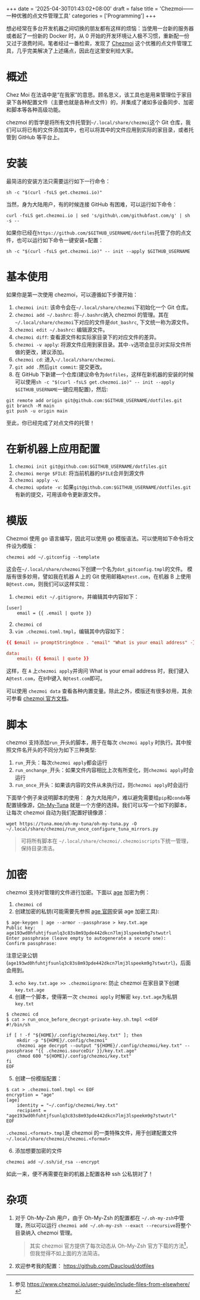 +++
date = '2025-04-30T01:43:02+08:00'
draft = false
title = 'Chezmoi——一种优雅的点文件管理工具'
categories = ['Programming']
+++

想必经常在多台开发机器之间切换的朋友都有这样的烦恼：当使用一台新的服务器或者起了一份新的 Docker 时，从 0 开始的开发环境让人极不习惯，重新配一份又过于浪费时间。笔者经过一番检索，发现了 [Chezmoi](https://www.chezmoi.io/) 这个优雅的点文件管理工具，几乎完美解决了上述痛点，因此在这里安利给大家。

# 概述

Chez Moi 在法语中是“在我家”的意思。顾名思义，该工具也是用来管理位于家目录下各种配置文件（主要也就是各种点文件）的，并集成了诸如多设备同步、加密和脚本等各种高级功能。

chezmoi 的哲学是将所有文件托管到`~/.local/share/chezmoi`这个 Git 仓库，我们可以将已有的文件添加其中，也可以将其中的文件应用到实际的家目录，或者托管到 GitHub 等平台上。

# 安装

最简洁的安装方法只需要运行如下一行命令：

```shell
sh -c "$(curl -fsLS get.chezmoi.io)"
```

当然，身为大陆用户，有的时候连接 GitHub 有困难，可以运行如下命令：

```shell
curl -fsLS get.chezmoi.io | sed 's/github\.com/githubfast.com/g' | sh -s --
```

如果你已经在`https://github.com/$GITHUB_USERNAME/dotfiles`托管了你的点文件，也可以运行如下命令一键安装+配置：

```shell
sh -c "$(curl -fsLS get.chezmoi.io)" -- init --apply $GITHUB_USERNAME
```

# 基本使用

如果你是第一次使用 chezmoi，可以遵循如下步骤开始：

1. `chezmoi init`: 该命令会在`~/.local/share/chezmoi`下初始化一个 Git 仓库。
2. `chezmoi add ~/.bashrc`: 将`~/.bashrc`纳入 chezmoi 的管理。其在`~/.local/share/chezmoi`下对应的文件是`dot_bashrc`, 下文统一称为源文件。
3. `chezmoi edit ~/.bashrc`: 编辑源文件。
4. `chezmoi diff`: 查看源文件和实际家目录下的对应文件的差异。
5. `chezmoi -v apply`: 将源文件应用到家目录。其中`-v`选项会显示对实际文件所做的更改，建议添加。
6. `chezmoi cd`: 进入`~/.local/share/chezmoi`.
7. `git add .`然后`git commit`: 提交更改。
8. 在 GitHub 下新建一个仓库(建议命令为`dotfiles`，这样在新机器的安装的时候可以使用`sh -c "$(curl -fsLS get.chezmoi.io)" -- init --apply $GITHUB_USERNAME`一键应用配置)，然后:

```shell
git remote add origin git@github.com:$GITHUB_USERNAME/dotfiles.git
git branch -M main
git push -u origin main
```

至此，你已经完成了对点文件的托管！

# 在新机器上应用配置

1. `chezmoi init git@github.com:$GITHUB_USERNAME/dotfiles.git`
2. `chezmoi merge $FILE`: 将当前机器的`$FILE`合并到源文件
3. `chezmoi apply -v`.
4. `chezmoi update -v`: 如果`git@github.com:$GITHUB_USERNAME/dotfiles.git`有新的提交，可用该命令更新源文件。

# 模版

Chezmoi 使用 go 语言编写，因此可以使用 go 模版语法。可以使用如下命令将文件设为模版：

```shell
chezmoi add ~/.gitconfig --template
```

这会在`~/.local/share/chezmoi`下创建一个名为`dot_gitconfig.tmpl`的文件。
模版有很多妙用，譬如我在机器 A 上的 Git 使用邮箱`A@test.com`，在机器 B 上使用`B@test.com`，则我们可以这样实现：

1. `chezmoi edit ~/.gitignore`，并编辑其中内容如下：

```shell
[user]
    email = {{ .email | quote }}
```

2. `chezmoi cd`
3. `vim .chezmoi.toml.tmpl`，编辑其中内容如下：

```toml
{{ $email := promptStringOnce . "email" "What is your email address" -}}

data:
    email: {{ $email | quote }}
```

这样，在 `A` 上`chezmoi apply`并询问 What is your email address 时，我们键入 `A@test.com`，在`B`中键入 `B@test.com`即可。

可以使用 `chezmoi data` 查看各种内置变量。除此之外，模版还有很多妙用，其余可参看 [chezmoi 官方文档](除此之外，模版还有很多妙用，)。

# 脚本

chezmoi 支持添加`run_`开头的脚本，用于在每次 `chezmoi apply` 时执行。其中按照文件名开头的不同分为如下三种类型:

1. `run_`开头：每次`chezmoi apply`都会运行
2. `run_onchange_`开头：如果文件内容相比上次有所变化，则`chezmoi apply`时会运行
3. `run_once_`开头：如果该内容的文件从未执行过，则`chezmoi apply`时会运行

下面举个例子来说明脚本的使用：
身为大陆用户，难以避免需要给`pip`和`conda`等配置镜像源，[Oh-My-Tuna](https://tuna.moe/oh-my-tuna/) 就是一个方便的选择。我们可以写一个如下的脚本，让每次 chezmoi 自动为我们配置好镜像源：

```shell
wget https://tuna.moe/oh-my-tuna/oh-my-tuna.py -O ~/.local/share/chezmoi/run_once_configure_tuna_mirrors.py
```

> 可将所有脚本在 `~/.local/share/chezmoi/.chezmoiscripts`下统一管理，保持目录清洁。

# 加密

chezmoi 支持对管理的文件进行加密。下面以 [age](https://github.com/FiloSottile/age) 加密为例：

1. `chezmoi cd`
2. 创建加密的私钥(可能需要先参照 [age 官网](https://github.com/FiloSottile/age)安装 age 加密工具):

```shell
$ age-keygen | age --armor --passphrase > key.txt.age
Public key: age193wd0hfuhtjfsunlq3c83s8m93pde442dkcn7lmj3lspeekm9g7stwutrl
Enter passphrase (leave empty to autogenerate a secure one):
Confirm passphrase:
```

注意记录公钥(`age193wd0hfuhtjfsunlq3c83s8m93pde442dkcn7lmj3lspeekm9g7stwutrl`)，后面会用到。 

3. `echo key.txt.age >> .chezmoiignore`: 防止 chezmoi 在家目录下创建 `key.txt.age` 
4. 创建一个脚本，使得第一次 `chezmoi apply` 时解密 `key.txt.age`为私钥 `key.txt`

```shell
$ chezmoi cd
$ cat > run_once_before_decrypt-private-key.sh.tmpl <<EOF
#!/bin/sh

if [ ! -f "${HOME}/.config/chezmoi/key.txt" ]; then
    mkdir -p "${HOME}/.config/chezmoi"
    chezmoi age decrypt --output "${HOME}/.config/chezmoi/key.txt" --passphrase "{{ .chezmoi.sourceDir }}/key.txt.age"
    chmod 600 "${HOME}/.config/chezmoi/key.txt"
fi
EOF
```

5. 创建一份模版配置：

```shell
$ cat > .chezmoi.toml.tmpl << EOF
encryption = "age"
[age]
    identity = "~/.config/chezmoi/key.txt"
    recipient = "age193wd0hfuhtjfsunlq3c83s8m93pde442dkcn7lmj3lspeekm9g7stwutrl"
EOF
```

`.chezmoi.<format>.tmpl`是 chezmoi 的一类特殊文件，用于创建配置文件 `~/.local/share/chezmoi/chezmoi.<format>` 

6. 添加想要加密的文件

```shell
chezmoi add ~/.ssh/id_rsa --encrypt
```

如此一来，便不再需要在新的机器上配置各种 ssh 公私钥对了！

# 杂项

1. 对于 Oh-My-Zsh 用户，由于 Oh-My-Zsh 的配置都在 `~/.oh-my-zsh`中管理，所以可以运行 `chezmoi add ~/.oh-my-zsh --exact --recursive`将整个目录纳入 chezmoi 管理。
   > 其实 chezmoi 官方提供了每次动态从 Oh-My-Zsh 官方下载的方法[^1]，但我觉得不如上面的方法简洁。

[^1]: 参见 https://www.chezmoi.io/user-guide/include-files-from-elsewhere/

2. 欢迎参考我的配置： https://github.com/Daucloud/dotfiles
